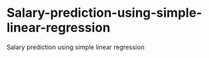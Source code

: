 # Salary-prediction-using-simple-linear-regression
Salary prediction using simple linear regression
